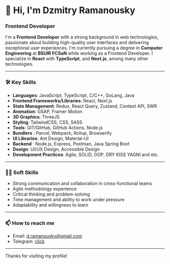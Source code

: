 # 👋 Hi, I'm Dzmitry Ramanousky

### Frontend Developer

I'm a **Frontend Developer** with a strong background in web technologies, passionate about building high-quality user interfaces and delivering exceptional user experiences. I'm currently pursuing a degree in **Computer Engineering** at **BSUIR FCSaN** while working as a Frontend Developer. I specialize in **React** with **TypeScript**, and **Next.js**, among many other technologies.

---

### 🛠 Key Skills

- **Languages**: JavaScript, TypeScript, C/C++, GoLang, Java
- **Frontend Frameworks/Libraries**: React, Next.js
- **State Management**: Redux, React Query, Zustand, Context API, SWR
- **Animation**: GSAP, Framer Motion
- **3D Graphics**: ThreeJS
- **Styling**: TailwindCSS, CSS, SASS
- **Tools**: GIT/GitHub, GitHub Actions, Node.js
- **Bundlers** : Parcel, Webpack, Rollup, Browserify
- **UI Libraries**: Ant Design, Material-UI
- **Backend** : Node.js, Express, Postman, Java Spring Boot
- **Design**: UI/UX Design, Accessible Design
- **Development Practices**: Agile, SOLID, OOP, DRY KISS YAGNI and etc.

---

### 🧑‍💼 Soft Skills

- Strong communication and collaboration in cross-functional teams
- Agile methodology experience
- Critical thinking and problem-solving
- Time management and ability to work under pressure
- Adaptability and willingness to learn

---

### 📫 How to reach me

- Email: d.ramanousky@gmail.com
- Telegram: [click](https://t.me/d_rmnvsk)

---

Thanks for visiting my profile!
